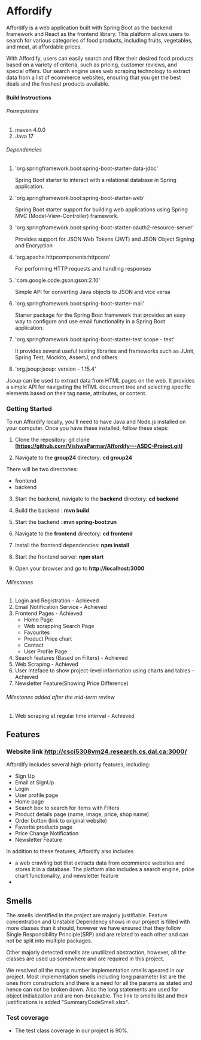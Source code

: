 # Affordify
Affordify is a web application built with Spring Boot as the backend framework and React as the frontend library. This platform allows users to search for various categories of food products, including fruits, vegetables, and meat, at affordable prices.

With Affordify, users can easily search and filter their desired food products based on a variety of criteria, such as pricing, customer reviews, and special offers. Our search engine uses web scraping technology to extract data from a list of ecommerce websites, ensuring that you get the best deals and the freshest products available.


#### Build Instructions
###### Prerequisites
1. maven 4.0.0
2. Java 17

###### Dependencies
1. 'org.springframework.boot:spring-boot-starter-data-jdbc'

   Spring Boot starter to interact with a relational database in Spring application.


2. 'org.springframework.boot:spring-boot-starter-web'

   Spring Boot starter support for building web applications using Spring MVC (Model-View-Controller) framework.


3. 'org.springframework.boot:spring-boot-starter-oauth2-resource-server'

   Provides support for JSON Web Tokens (JWT) and JSON Object Signing and Encryption


4. 'org.apache.httpcomponents:httpcore'

   For performing HTTP requests and handling responses


5. 'com.google.code.gson:gson:2.10'

   Simple API for converting Java objects to JSON and vice versa

6. 'org.springframework.boot:spring-boot-starter-mail'

   Starter package for the Spring Boot framework that provides an easy way to configure and use email functionality in a Spring Boot application.

7. 'org.springframework.boot:spring-boot-starter-test scope - test'

   It provides several useful testing libraries and frameworks such as JUnit, Spring Test, Mockito, AssertJ, and others.
 8. 'org.jsoup:jsoup: version - 1.15.4' 

Jsoup can be used to extract data from HTML pages on the web. It provides a simple API for navigating the HTML document tree and selecting specific elements based on their tag name, attributes, or content.
     



### Getting Started

To run Affordify locally, you'll need to have Java and Node.js installed on your computer. Once you have these installed, follow these steps:

1. Clone the repository: git clone **[https://github.com/VishwaParmar/Affordify---ASDC-Project.git]**

2. Navigate to the **group24** directory: **cd group24**

There will be two directories:
- frontend
- backend
3. Start the backend, navigate to the **backend** directory: **cd backend**

4. Build the backend : **mvn build**
5. Start the backend : **mvn spring-boot:run**

6. Navigate to the **frontend** directory: **cd frontend**

7. Install the frontend dependencies: **npm install**

8. Start the frontend server: **npm start**

9. Open your browser and go to **http://localhost:3000**


###### Milestones
1.	Login and Registration - Achieved
2.	Email Notification Service - Achieved
3.	Frontend Pages - Achieved
      - Home Page
      - Web scrapping Search Page
      - Favourites
      - Product Price chart
      - Contact
      - User Profile Page
4.	Search features (Based on Filters) - Achieved
5. Web Scraping - Achieved
6. User Inteface to show project-level information using charts and tables – Achieved
7. Newsletter Feature(Showing Price Difference)

###### Milestones added after the mid-term review
1.	Web scraping at regular time interval - Achieved


## Features
### Website link http://csci5308vm24.research.cs.dal.ca:3000/
Affordify includes several high-priority features, including:

- Sign Up
- Email at SignUp
- Login
- User profile page
- Home page
- Search box to search for items with Filters
- Product details page (name, image, price, shop name)
- Order button (link to original website)
- Favorite products page
- Price Change Notification
- Newsletter Feature

In addition to these features, Affordify also includes
- a web crawling bot that extracts data from ecommerce websites and stores it in a database. The platform also includes a search engine, price chart functionality, and newsletter feature
- 
## Smells
The smells identified in the project are majorly justifiable.
Feature concentration and Unstable Dependency shows in our project is filled with more classes than it should, however we have ensured that they follow Single Responsibility Principle(SRP) and are related to each other and can not be split into multiple packages.

Other majorly detected smells are unutilized abstraction, however, all the classes are used up somewhere and are required in this project.

We resolved all the magic number implementation smells apeared in our project.
Most implementation smells including long parameter list are the ones from constructors and there is a need for all the params as stated and hence can not be broken down. Also the long statements are used for object initialization and are non-breakable.
The link to smells list and their justifications is added
"SummaryCodeSmell.xlsx".


### Test coverage
-  The test class coverage in our project is 90%.


